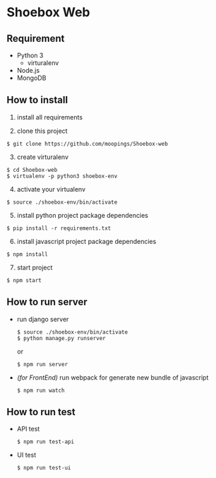 # Shoebox Web

## Requirement
- Python 3
  - virturalenv
- Node.js
- MongoDB


## How to install

1. install all requirements

2. clone this project
  ```
  $ git clone https://github.com/moopings/Shoebox-web
  ```

3. create virturalenv
  ```
  $ cd Shoebox-web
  $ virtualenv -p python3 shoebox-env
  ```

4. activate your virtualenv
  ```
  $ source ./shoebox-env/bin/activate
  ```

5. install python project package dependencies
  ```
  $ pip install -r requirements.txt
  ```

6. install javascript project package dependencies
  ```
  $ npm install
  ```

7. start project
  ```
  $ npm start
  ```


## How to run server
* run django server
  ```
  $ source ./shoebox-env/bin/activate
  $ python manage.py runserver
  ```
  or
  ```
  $ npm run server
    ```

* *(for FrontEnd)* run webpack for generate new bundle of javascript
  ```
  $ npm run watch
  ```


## How to run test

* API test
  ```
  $ npm run test-api
  ```

* UI test
  ```
  $ npm run test-ui
  ```

